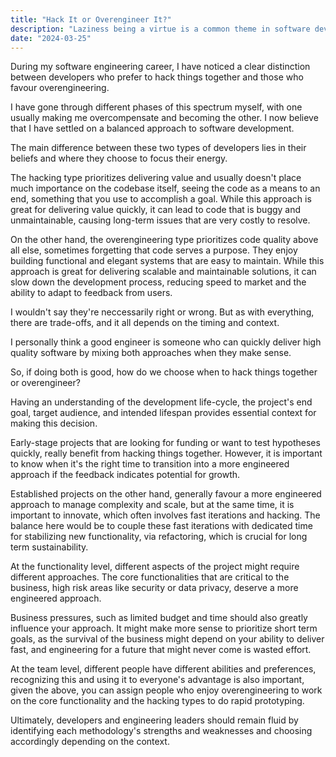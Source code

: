```yaml
---
title: "Hack It or Overengineer It?"
description: "Laziness being a virtue is a common theme in software development. I think it's misguided."
date: "2024-03-25"
---
```


During my software engineering career, I have noticed a clear distinction between developers who prefer to hack things together and those who favour overengineering.

I have gone through different phases of this spectrum myself, with one usually making me overcompensate and becoming the other. I now believe that I have settled on a balanced approach to software development.

The main difference between these two types of developers lies in their beliefs and where they choose to focus their energy.

The hacking type prioritizes delivering value and usually doesn't place much importance on the codebase itself, seeing the code as a means to an end, something that you use to accomplish a goal. While this approach is great for delivering value quickly, it can lead to code that is buggy and unmaintainable, causing long-term issues that are very costly to resolve.

On the other hand, the overengineering type prioritizes code quality above all else, sometimes forgetting that code serves a purpose. They enjoy building functional and elegant systems that are easy to maintain. While this approach is great for delivering scalable and maintainable solutions, it can slow down the development process, reducing speed to market and the ability to adapt to feedback from users.

I wouldn't say they're neccessarily right or wrong. But as with everything, there are trade-offs, and it all depends on the timing and context.

I personally think a good engineer is someone who can quickly deliver high quality software by mixing both approaches when they make sense.

So, if doing both is good, how do we choose when to hack things together or overengineer?

Having an understanding of the development life-cycle, the project's end goal, target audience, and intended lifespan provides essential context for making this decision.

Early-stage projects that are looking for funding or want to test hypotheses quickly, really benefit from hacking things together. However, it is important to know when it's the right time to transition into a more engineered approach if the feedback indicates potential for growth.

Established projects on the other hand, generally favour a more engineered approach to manage complexity and scale, but at the same time, it is important to innovate, which often involves fast iterations and hacking. The balance here would be to couple these fast iterations with dedicated time for stabilizing new functionality, via refactoring, which is crucial for long term sustainability.

At the functionality level, different aspects of the project might require different approaches. The core functionalities that are critical to the business, high risk areas like security or data privacy, deserve a more engineered approach.

Business pressures, such as limited budget and time should also greatly influence your approach. It might make more sense to prioritize short term goals, as the survival of the business might depend on your ability to deliver fast, and engineering for a future that might never come is wasted effort.

At the team level, different people have different abilities and preferences, recognizing this and using it to everyone's advantage is also important, given the above, you can assign people who enjoy overengineering to work on the core functionality and the hacking types to do rapid prototyping.

Ultimately, developers and engineering leaders should remain fluid by identifying each methodology's strengths and weaknesses and choosing accordingly depending on the context.
